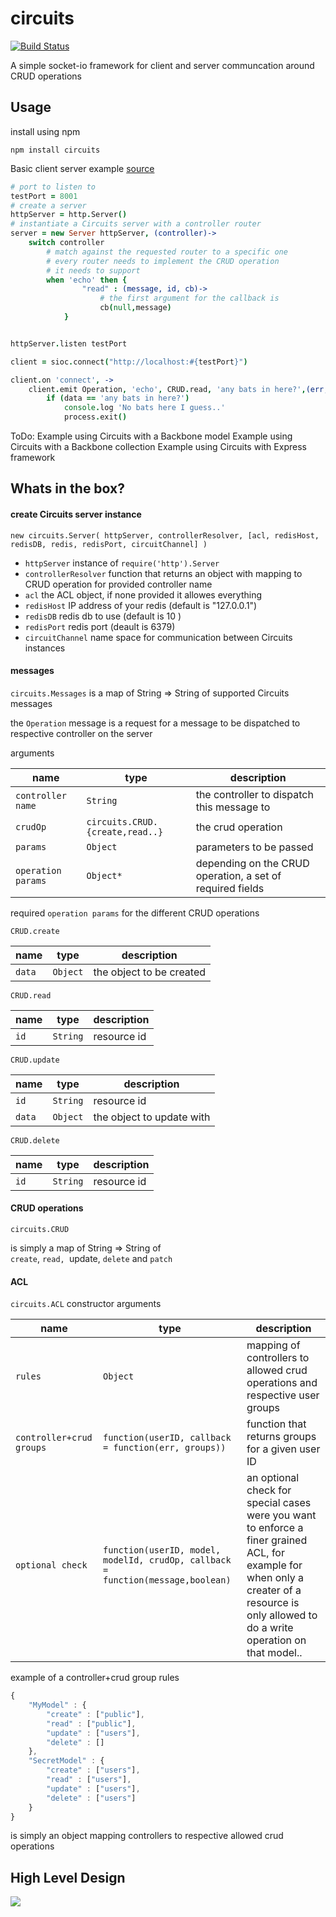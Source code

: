 circuits 
====
[![Build Status](https://travis-ci.org/romansky/circuits.png)](https://travis-ci.org/romansky/circuits)

A simple socket-io framework for client and server communcation around CRUD operations

## Usage

install using npm

	npm install circuits

Basic client server example [source](https://github.com/romansky/circuits/blob/master/examples/simple.coffee)

```coffee
# port to listen to
testPort = 8001
# create a server
httpServer = http.Server()
# instantiate a Circuits server with a controller router
server = new Server httpServer, (controller)->
	switch controller
		# match against the requested router to a specific one
		# every router needs to implement the CRUD operation 
		# it needs to support
		when 'echo' then {
				"read" : (message, id, cb)-> 
					# the first argument for the callback is 
					cb(null,message)
			}


httpServer.listen testPort

client = sioc.connect("http://localhost:#{testPort}")

client.on 'connect', ->
	client.emit Operation, 'echo', CRUD.read, 'any bats in here?',(err, data)->
		if (data == 'any bats in here?')
			console.log 'No bats here I guess..'
			process.exit()
```

ToDo:
Example using Circuits with a Backbone model
Example using Circuits with a Backbone collection
Example using Circuits with Express framework


## Whats in the box?

#### create Circuits server instance

`new circuits.Server( httpServer, controllerResolver, [acl, redisHost, redisDB, redis, redisPort, circuitChannel] )`

 - `httpServer` instance of `require('http').Server`
 - `controllerResolver` function that returns an object with mapping to CRUD operation for provided controller name
 - `acl` the ACL object, if none provided it allowes everything
 - `redisHost` IP address of your redis (default is "127.0.0.1")
 - `redisDB` redis db to use (default is 10 )
 - `redisPort` redis port (deault is 6379)
 - `circuitChannel` name space for communication between Circuits instances

#### messages

`circuits.Messages`
is a map of String => String of supported Circuits messages

the `Operation` message is a request for a message to be dispatched to respective controller on the server 

arguments

name | type | description
-----|------|------------
`controller name` | `String` | the controller to dispatch this message to
`crudOp` | `circuits.CRUD.{create,read..}` | the crud operation
`params` | `Object` | parameters to be passed
`operation params` | `Object*` | depending on the CRUD operation, a set of required fields

required `operation params` for the different CRUD operations

`CRUD.create`

name | type | description
-----|------|------------
`data` | `Object` | the object to be created

`CRUD.read`

name | type | description
-----|------|------------
`id` | `String` | resource id

`CRUD.update`

name | type | description
-----|------|------------
`id` | `String` | resource id
`data` | `Object` | the object to update with

`CRUD.delete`

name | type | description
-----|------|------------
`id` | `String` | resource id

#### CRUD operations

`circuits.CRUD`

is simply a map of String => String of  
`create`, `read, `update, `delete` and `patch`

#### ACL

`circuits.ACL` constructor arguments

name | type | description
-----|------|------------
`rules` | `Object` | mapping of controllers to allowed crud operations and respective user groups
`controller+crud groups` | `function(userID, callback = function(err, groups))` | function that returns groups for a given user ID
`optional check` | `function(userID, model, modelId, crudOp, callback = function(message,boolean)` | an optional check for special cases were you want to enforce a finer grained ACL, for example for when only a creater of a resource is only allowed to do a write operation on that model..

example of a controller+crud group rules

```javascript
{
	"MyModel" : {
		"create" : ["public"],
		"read" : ["public"],
		"update" : ["users"],
		"delete" : []
	},
	"SecretModel" : {
		"create" : ["users"],
		"read" : ["users"],
		"update" : ["users"],
		"delete" : ["users"]
	}
}
```

is simply an object mapping controllers to respective allowed crud operations



## High Level Design

<img src="https://docs.google.com/drawings/d/1ELXFEhsntD2jyYehrcceV-sUHDaTgFCz3Hw180TCKOs/pub?w=982&amp;h=867">

